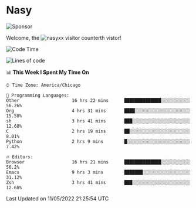 # Nasy

<!--
<p align="center">
<img height="200" src="https://github-readme-stats.vercel.app/api?username=nasyxx&count_private=true&show_icons=true&theme=dracula&include_all_commits=true"/>
<img height="200" src="https://github-readme-stats.vercel.app/api/top-langs/?username=nasyxx&theme=dracula&hide=html,jupyter+notebook&count_private=true&show_icons=true"/>
</p>

  
----------------
-->

![Sponsor](https://img.shields.io/static/v1.svg?label=Sponsor&message=%E2%9D%A4&logo=GitHub&style=flat&color=pink)
 
Welcome, the ![nasyxx visitor counter](https://count.getloli.com/get/@nasyxx?theme=rule34)th vistor!
 
<!--START_SECTION:waka-->
![Code Time](http://img.shields.io/badge/Code%20Time-2%2C350%20hrs%2022%20mins-blue)

![Lines of code](https://img.shields.io/badge/From%20Hello%20World%20I%27ve%20Written-5%20Million%20lines%20of%20code-blue)

📊 **This Week I Spent My Time On** 

```text
⌚︎ Time Zone: America/Chicago

💬 Programming Languages: 
Other                    16 hrs 22 mins      ██████████████░░░░░░░░░░░   56.26% 
Org                      4 hrs 31 mins       ████░░░░░░░░░░░░░░░░░░░░░   15.58% 
sh                       3 hrs 41 mins       ███░░░░░░░░░░░░░░░░░░░░░░   12.68% 
C                        2 hrs 19 mins       ██░░░░░░░░░░░░░░░░░░░░░░░   8.01% 
Python                   2 hrs 9 mins        █░░░░░░░░░░░░░░░░░░░░░░░░   7.42%

🔥 Editors: 
Browser                  16 hrs 21 mins      ██████████████░░░░░░░░░░░   56.2% 
Emacs                    9 hrs 3 mins        ███████░░░░░░░░░░░░░░░░░░   31.12% 
Zsh                      3 hrs 41 mins       ███░░░░░░░░░░░░░░░░░░░░░░   12.68%

```


 Last Updated on 11/05/2022 21:25:54 UTC
<!--END_SECTION:waka-->

<!-- ![visitors](https://visitor-badge.laobi.icu/badge?page_id=nasyxx.nasyxx) -->

